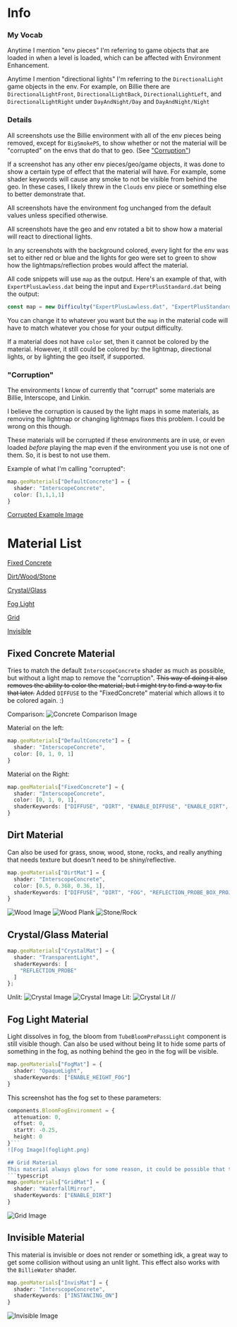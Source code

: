 # Info

### My Vocab
Anytime I mention "env pieces" I'm referring to game objects that are loaded in when a level is loaded, which can be affected with Environment Enhancement. 

Anytime I mention "directional lights" I'm referring to the `DirectionalLight` game objects in the env. For example, on Billie there are `DirectionalLightFront`, `DirectionalLightBack`, `DirectionalLightLeft`, and `DirectionalLightRight` under `DayAndNight/Day` and `DayAndNight/Night`

### Details
All screenshots use the Billie environment with all of the env pieces being removed, except for `BigSmokePS`, to show whether or not the material will be "corrupted" on the envs that do that to geo. (See ["Corruption"](README.md#corruption))

If a screenshot has any other env pieces/geo/game objects, it was done to show a certain type of effect that the material will have. For example, some shader keywords will cause any smoke to not be visible from behind the geo. In these cases, I likely threw in the `Clouds` env piece or something else to better demonstrate that.

All screenshots have the environment fog unchanged from the default values unless specified otherwise. 

All screenshots have the geo and env rotated a bit to show how a material will react to directional lights. 

In any screenshots with the background colored, every light for the env was set to either red or blue and the lights for geo were set to green to show how the lightmaps/reflection probes would affect the material.

All code snippets will use `map` as the output. Here's an example of that, with `ExpertPlusLawless.dat` being the input and `ExpertPlusStandard.dat` being the output:
```typescript
const map = new Difficulty("ExpertPlusLawless.dat", "ExpertPlusStandard.dat");
```
You can change it to whatever you want but the `map` in the material code will have to match whatever you chose for your output difficulty.

If a material does not have `color` set, then it cannot be colored by the material. However, it still could be colored by: the lightmap, directional lights, or by lighting the geo itself, if supported.

### "Corruption"
The environments I know of currently that "corrupt" some materials are Billie, Interscope, and Linkin.

I believe the corruption is caused by the light maps in some materials, as removing the lightmap or changing lightmaps fixes this problem. I could be wrong on this though.

These materials will be corrupted if these environments are in use, or even loaded *before* playing the map even if the environment you use is not one of them. So, it is best to not use them.

Example of what I'm calling "corrupted": 
```typescript
map.geoMaterials["DefaultConcrete"] = {
  shader: "InterscopeConcrete",
  color: [1,1,1,1]
}
```
[Corrupted Example Image](https://github.com/Shonshyn/BS-Tools-for-Mappers/blob/main/Geo%20Materials/corrupted%20example1.png) 

# Material List
[Fixed Concrete](README.md#fixed-concrete-material)

[Dirt/Wood/Stone](README.md#dirt-material)

[Crystal/Glass](README.md#crystalglass-material)

[Fog Light](README.md#fog-light-material)

[Grid](README.md#grid-material)

[Invisible](README.md#invisible-material)

## Fixed Concrete Material
Tries to match the default `InterscopeConcrete` shader as much as possible, but without a light map to remove the "corruption". ~~This way of doing it also removes the ability to color the material, but I might try to find a way to fix that later.~~ Added `DIFFUSE` to the "FixedConcrete" material which allows it to be colored again. :)

Comparison:
![Concrete Comparison Image](coloredconcrete.png)


Material on the left:
```typescript
map.geoMaterials["DefaultConcrete"] = {
  shader: "InterscopeConcrete",
  color: [0, 1, 0, 1]
}
```

Material on the Right:
```typescript
map.geoMaterials["FixedConcrete"] = {
  shader: "InterscopeConcrete",
  color: [0, 1, 0, 1],
  shaderKeywords: ["DIFFUSE", "DIRT", "ENABLE_DIFFUSE", "ENABLE_DIRT", "ENABLE_DIRT_DETAIL", "ENABLE_FOG", "ENABLE_GROUND_FADE", "ENABLE_SPECULAR", "ENABLE_VERTEXT_COLOR", "FOG", "NOISE_DITHERING", "REFLECTION_PROBE", "REFLECTION_PROBE_BOX_PROJECTION", "REFLECTION_PROBE_BOX_PROJECTION_OFFSET", "_EMISSION", "_ENABLE_FOG_TINT", "_RIMLIGHT_NONE"]
}
```

## Dirt Material
Can also be used for grass, snow, wood, stone, rocks, and really anything that needs texture but doesn't need to be shiny/reflective.
```typescript
map.geoMaterials["DirtMat"] = {
  shader: "InterscopeConcrete",
  color: [0.5, 0.368, 0.36, 1],
  shaderKeywords: ["DIFFUSE", "DIRT", "FOG", "REFLECTION_PROBE_BOX_PROJECTION"]
}
```
![Wood Image](wood.png)
![Wood Plank](wood%20plank.png)
![Stone/Rock](stone%20rock.png)

## Crystal/Glass Material
```typescript
map.geoMaterials["CrystalMat"] = {
  shader: "TransparentLight",
  shaderKeywords: [
    "REFLECTION_PROBE"
  ]
};
```
Unlit:
![Crystal Image](crystal.png)
![Crystal Image](crystalunlit.png)
Lit:
![Crystal Lit](crystallit.png) //

## Fog Light Material
Light dissolves in fog, the bloom from `TubeBloomPrePassLight` component is still visible though. Can also be used without being lit to hide some parts of something in the fog, as nothing behind the geo in the fog will be visible.
```typescript
map.geoMaterials["FogMat"] = {
  shader: "OpaqueLight",
  shaderKeywords: ["ENABLE_HEIGHT_FOG"]
}
```
This screenshot has the fog set to these parameters: 
```typescript
components.BloomFogEnvironment = {
  attenuation: 0,
  offset: 0,
  startY: -0.25,
  height: 0
}```
![Fog Image](foglight.png)

## Grid Material
This material always glows for some reason, it could be possible that the glow can be removed but I haven't figured it out.
```typescript
map.geoMaterials["GridMat"] = {
  shader: "WaterfallMirror",
  shaderKeywords: ["ENABLE_DIRT"]
}
```
![Grid Image](grid.png)

## Invisible Material
This material is invisible or does not render or something idk, a great way to get some collision without using an unlit light.
This effect also works with the `BillieWater` shader.
```typescript
map.geoMaterials["InvisMat"] = {
  shader: "InterscopeConcrete",
  shaderKeywords: ["INSTANCING_ON"]
}
```
![Invisible Image](invis.png)

